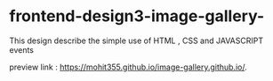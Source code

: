 # frontend-design3-image-gallery-
This design describe the simple use of HTML , CSS and JAVASCRIPT events

preview link :  https://mohit355.github.io/image-gallery.github.io/.
